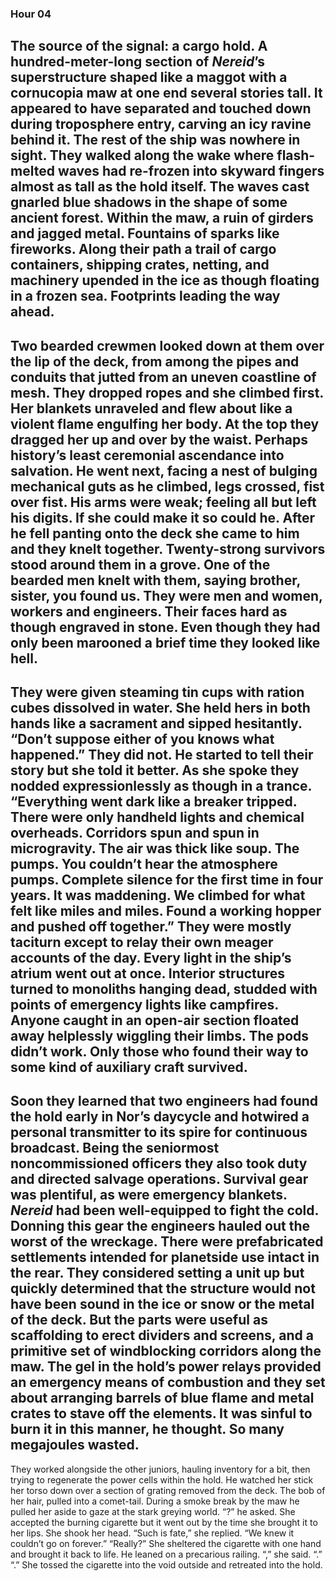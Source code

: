 ### Hour 04
The source of the signal: a cargo hold. A hundred-meter-long section of *Nereid*’s superstructure shaped like a maggot with a cornucopia maw at one end several stories tall. It appeared to have separated and touched down during troposphere entry, carving an icy ravine behind it. The rest of the ship was nowhere in sight.
They walked along the wake where flash-melted waves had re-frozen into skyward fingers almost as tall as the hold itself. The waves cast gnarled blue shadows in the shape of some ancient forest. Within the maw, a ruin of girders and jagged metal. Fountains of sparks like fireworks. Along their path a trail of cargo containers, shipping crates, netting, and machinery upended in the ice as though floating in a frozen sea. Footprints leading the way ahead.
---- 
Two bearded crewmen looked down at them over the lip of the deck, from among the pipes and conduits that jutted from an uneven coastline of mesh. They dropped ropes and she climbed first. Her blankets unraveled and flew about like a violent flame engulfing her body. At the top they dragged her up and over by the waist. Perhaps history’s least ceremonial ascendance into salvation. He went next, facing a nest of bulging mechanical guts as he climbed, legs crossed, fist over fist. His arms were weak; feeling all but left his digits. If she could make it so could he. After he fell panting onto the deck she came to him and they knelt together. Twenty-strong survivors stood around them in a grove. One of the bearded men knelt with them, saying brother, sister, you found us. 
They were men and women, workers and engineers. Their faces hard as though engraved in stone. Even though they had only been marooned a brief time they looked like hell.
---- 
They were given steaming tin cups with ration cubes dissolved in water. She held hers in both hands like a sacrament and sipped hesitantly.
“Don’t suppose either of you knows what happened.”
They did not. He started to tell their story but she told it better. As she spoke they nodded expressionlessly as though in a trance.
“Everything went dark like a breaker tripped. There were only handheld lights and chemical overheads. Corridors spun and spun in microgravity. The air was thick like soup. The pumps. You couldn’t hear the atmosphere pumps. Complete silence for the first time in four years. It was maddening. We climbed for what felt like miles and miles. Found a working hopper and pushed off together.”
They were mostly taciturn except to relay their own meager accounts of the day. Every light in the ship’s atrium went out at once. Interior structures turned to monoliths hanging dead, studded with points of emergency lights like campfires. Anyone caught in an open-air section floated away helplessly wiggling their limbs. The pods didn’t work. Only those who found their way to some kind of auxiliary craft survived.
---- 
Soon they learned that two engineers had found the hold early in Nor’s daycycle and hotwired a personal transmitter to its spire for continuous broadcast. Being the seniormost noncommissioned officers they also took duty and directed salvage operations.
Survival gear was plentiful, as were emergency blankets. *Nereid* had been well-equipped to fight the cold. Donning this gear the engineers hauled out the worst of the wreckage. There were prefabricated settlements intended for planetside use intact in the rear. They considered setting a unit up but quickly determined that the structure would not have been sound in the ice or snow or the metal of the deck. But the parts were useful as scaffolding to erect dividers and screens, and a primitive set of windblocking corridors along the maw. The gel in the hold’s power relays provided an emergency means of combustion and they set about arranging barrels of blue flame and metal crates to stave off the elements. It was sinful to burn it in this manner, he thought. So many megajoules wasted.
---- 
They worked alongside the other juniors, hauling inventory for a bit, then trying to regenerate the power cells within the hold. He watched her stick her torso down over a section of grating removed from the deck. The bob of her hair, pulled into a comet-tail. 
During a smoke break by the maw he pulled her aside to gaze at the stark greying world.
“?” he asked.
She accepted the burning cigarette but it went out by the time she brought it to her lips. She shook her head. 
“Such is fate,” she replied. “We knew it couldn’t go on forever.”
“Really?”
She sheltered the cigarette with one hand and brought it back to life. He leaned on a precarious railing.
“,” she said.
“.”
“.”
She tossed the cigarette into the void outside and retreated into the hold.